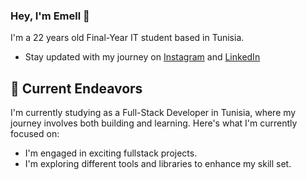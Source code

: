 ### Hey, I'm Emell 👋 

I'm a 22 years old Final-Year IT student based in Tunisia. 

- Stay updated with my journey on [Instagram](https://www.instagram.com/emelarfewi/) and [LinkedIn](https://www.linkedin.com/in/emelarfewi)

## 🔭 Current Endeavors 

I'm currently studying as a Full-Stack Developer in Tunisia, where my journey involves both building and learning. Here's what I'm currently focused on:

- I'm engaged in exciting fullstack projects.
- I'm exploring different tools and libraries to enhance my skill set.
